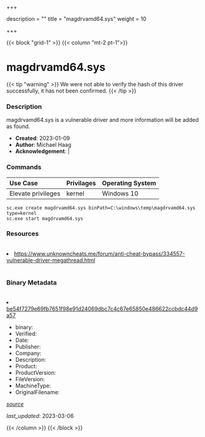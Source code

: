 +++

description = ""
title = "magdrvamd64.sys"
weight = 10

+++


{{< block "grid-1" >}}
{{< column "mt-2 pt-1">}}




# magdrvamd64.sys 


{{< tip "warning" >}}
We were not able to verify the hash of this driver successfully, it has not been confirmed.
{{< /tip >}}




### Description


magdrvamd64.sys is a vulnerable driver and more information will be added as found.


- **Created**: 2023-01-09
- **Author**: Michael Haag
- **Acknowledgement**:  | [](https://twitter.com/)

### Commands

| Use Case | Privilages | Operating System | 
|:---- | ---- | ---- |
| Elevate privileges | kernel | Windows 10 |

```
sc.exe create magdrvamd64.sys binPath=C:\windows\temp\magdrvamd64.sys type=kernel
sc.exe start magdrvamd64.sys
```

### Resources
<br>


<li><a href="https://www.unknowncheats.me/forum/anti-cheat-bypass/334557-vulnerable-driver-megathread.html">https://www.unknowncheats.me/forum/anti-cheat-bypass/334557-vulnerable-driver-megathread.html</a></li>


<br>


### Binary Metadata
<br>



<li><a href="https://www.virustotal.com/gui/file/be54f7279e69fb7651f98e91d24069dbc7c4c67e65850e486622ccbdc44d9a57">be54f7279e69fb7651f98e91d24069dbc7c4c67e65850e486622ccbdc44d9a57</a></li>



- binary: 
- Verified: 
- Date: 
- Publisher: 
- Company: 
- Description: 
- Product: 
- ProductVersion: 
- FileVersion: 
- MachineType: 
- OriginalFilename: 

[*source*](https://github.com/magicsword-io/LOLDrivers/tree/main/yaml/magdrvamd64.sys.yml)

*last_updated:* 2023-03-06


{{< /column >}}
{{< /block >}}
